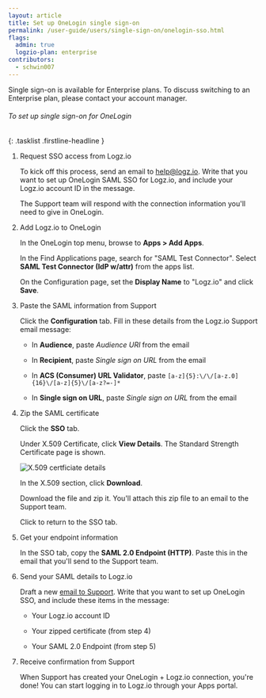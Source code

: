 ```yaml
---
layout: article
title: Set up OneLogin single sign-on
permalink: /user-guide/users/single-sign-on/onelogin-sso.html
flags:
  admin: true
  logzio-plan: enterprise
contributors:
  - schwin007
---
```


Single sign-on is available for Enterprise plans.
To discuss switching to an Enterprise plan, please contact your account manager.

###### To set up single sign-on for OneLogin

{: .tasklist .firstline-headline }
1. Request SSO access from Logz.io

    To kick off this process, send an email to [help@logz.io](mailto:help@logz.io).
    Write that you want to set up OneLogin SAML SSO for Logz.io, and include your Logz.io account ID in the message.

    The Support team will respond with the connection information you'll need to give in OneLogin.

2. Add Logz.io to OneLogin

    In the OneLogin top menu, browse to **Apps > Add Apps**.

    In the Find Applications page, search for "SAML Test Connector". Select **SAML Test Connector (IdP w/attr)** from the apps list.

    On the Configuration page, set the **Display Name** to "Logz.io" and click **Save**.

3. Paste the SAML information from Support

    Click the **Configuration** tab.
    Fill in these details from the Logz.io Support email message:

    * In **Audience**, paste _Audience URI_ from the email

    * In **Recipient**, paste _Single sign on URL_ from the email

    * In **ACS (Consumer) URL Validator**, paste `[a-z]{5}:\/\/[a-z.0]{16}\/[a-z]{5}\/[a-z?=-]*`

    * In **Single sign on URL**, paste _Single sign on URL_ from the email

4. Zip the SAML certificate

    Click the **SSO** tab.

    Under X.509 Certificate, click **View Details**. The Standard Strength Certificate page is shown.

    ![X.509 certficiate details]({{site.baseurl}}/images/sso-providers/onelogin/x509-certificate-details.png)

    In the X.509 section, click **Download**.

    Download the file and zip it. You'll attach this zip file to an email to the Support team.

    Click <i class="fas fa-long-arrow-alt-left"></i> to return to the SSO tab.

5. Get your endpoint information

    In the SSO tab, copy the **SAML 2.0 Endpoint (HTTP)**.
    Paste this in the email that you'll send to the Support team.

6.  Send your SAML details to Logz.io

    Draft a new [email to Support](mailto:help@logz.io).
    Write that you want to set up OneLogin SSO, and include these items in the message:

    * Your Logz.io account ID

    * Your zipped certificate (from step 4)

    * Your SAML 2.0 Endpoint (from step 5)

7.  Receive confirmation from Support

    When Support has created your OneLogin + Logz.io connection, you're done!
    You can start logging in to Logz.io through your Apps portal.